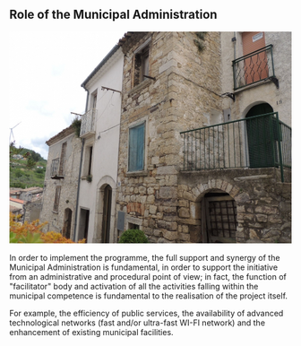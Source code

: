 ## Role of the Municipal Administration

![Image of SGL](/masonry/1/DSCN7025.jpg)

In order to implement the programme, the full support and synergy of the Municipal Administration is fundamental, in
order to support the initiative from an administrative and procedural point of view; in fact, the function of
"facilitator" body and activation of all the activities falling within the municipal competence is fundamental to the
realisation of the project itself.

For example, the efficiency of public services, the availability of advanced technological networks (fast and/or
ultra-fast WI-FI network) and the enhancement of existing municipal facilities.
